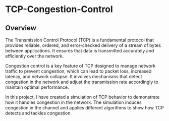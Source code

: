 # TCP-Congestion-Control

## Overview

The Transmission Control Protocol (TCP) is a fundamental protocol that provides reliable, ordered, and error-checked delivery of a stream of bytes between applications. It ensures that data is transmitted accurately and efficiently over the network.

Congestion control is a key feature of TCP designed to manage network traffic to prevent congestion, which can lead to packet loss, increased latency, and network collapse. It involves mechanisms that detect congestion in the network and adjust the transmission rate accordingly to maintain optimal performance.

In this project, I have created a simulation of TCP behavior to demonstrate how it handles congestion in the network. The simulation induces congestion in the channel and applies different algorithms to show how TCP detects and tackles congestion.
